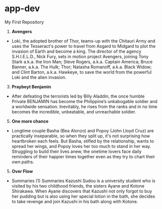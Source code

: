 # app-dev
My First Repository
1. **Avengers**
  - Loki, the adopted brother of Thor, teams-up with the Chitauri Army and uses the Tesseract's power to travel from Asgard to Midgard to plot the invasion of Earth and become a king. The director of the agency S.H.I.E.L.D., Nick Fury, sets in motion project Avengers, joining Tony Stark a.k.a. the Iron Man; Steve Rogers, a.k.a. Captain America; Bruce Banner, a.k.a. The Hulk; Thor; Natasha Romanoff, a.k.a. Black Widow; and Clint Barton, a.k.a. Hawkeye, to save the world from the powerful Loki and the alien invasion.
  
3. **Praybeyt Benjamin**
- After defeating the terrorists led by Billy Aladdin, the once humble Private BENJAMIN has become the Philippine’s unkabogable soldier and a worldwide sensation. Inevitably, he rises from the ranks and in no time becomes the incredible, unbeatable, and unreachable soldier.
5. **One more chance**
- Longtime couple Basha (Bea Alonzo) and Popoy (John Lloyd Cruz) are practically inseparable, so when they split up, it's not surprising how heartbroken each feels. But Basha, stifled by the relationship, wants to spread her wings, and Popoy loves her too much to stand in her way. Struggling to build their lives anew, the onetime lovers face daily reminders of their happier times together even as they try to chart their own paths.
   
 5. **Over Flow**
 - Summaries (1) Summaries Kazushi Sudou is a university student who is visited by his two childhood friends, the sisters Ayane and Kotone Shirakawa. When Ayane discovers that Kazushi not only forgot to buy her pudding but is also using her special lotion in the bath, she decides to take revenge and join Kazushi in his bath along with Kotone.
